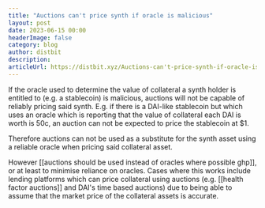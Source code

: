 ```yaml
---
title: "Auctions can't price synth if oracle is malicious"
layout: post
date: 2023-06-15 00:00
headerImage: false
category: blog
author: distbit
description: 
articleUrl: https://distbit.xyz/Auctions-can't-price-synth-if-oracle-is-malicious
---
```


If the oracle used to determine the value of collateral a synth holder is entitled to (e.g. a stablecoin) is malicious, auctions will not be capable of reliably pricing said synth. E.g. if there is a DAI-like stablecoin but which uses an oracle which is reporting that the value of collateral each DAI is worth is 50c, an auction can not be expected to price the stablecoin at $1. 

Therefore auctions can not be used as a substitute for the synth asset using a reliable oracle when pricing said collateral asset.

However [[auctions should be used instead of oracles where possible ghp]], or at least to minimise reliance on oracles. Cases where this works include lending platforms which can price collateral using auctions (e.g. [[health factor auctions]] and DAI's time based auctions) due to being able to assume that the market price of the collateral assets is accurate.